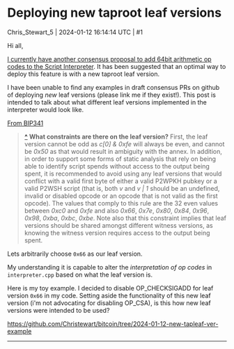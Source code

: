# Deploying new taproot leaf versions

Chris_Stewart_5 | 2024-01-12 16:14:14 UTC | #1

Hi all,

[I currently have another consensus proposal to add 64bit arithmetic op codes to the Script Interpreter](https://delvingbitcoin.org/t/64-bit-arithmetic-soft-fork/397/18). It has been suggested that an optimal way to deploy this feature is with a new taproot leaf version. 

I have been unable to find any examples in draft consensus PRs on github of deploying _new_ leaf versions (please link me if they exist!). This post is intended to talk about what different leaf versions implemented in the interpreter would look like. 

[From BIP341](https://github.com/bitcoin/bips/blob/deae64bfd31f6938253c05392aa355bf6d7e7605/bip-0341.mediawiki#cite_note-7)

> **[^](https://github.com/bitcoin/bips/blob/deae64bfd31f6938253c05392aa355bf6d7e7605/bip-0341.mediawiki#cite_ref-7-0)** **What constraints are there on the leaf version?** First, the leaf version cannot be odd as *c[0] & 0xfe* will always be even, and cannot be *0x50* as that would result in ambiguity with the annex. In addition, in order to support some forms of static analysis that rely on being able to identify script spends without access to the output being spent, it is recommended to avoid using any leaf versions that would conflict with a valid first byte of either a valid P2WPKH pubkey or a valid P2WSH script (that is, both *v* and *v | 1* should be an undefined, invalid or disabled opcode or an opcode that is not valid as the first opcode). The values that comply to this rule are the 32 even values between *0xc0* and *0xfe* and also *0x66*, *0x7e*, *0x80*, *0x84*, *0x96*, *0x98*, *0xba*, *0xbc*, *0xbe*. Note also that this constraint implies that leaf versions should be shared amongst different witness versions, as knowing the witness version requires access to the output being spent.

Lets arbitrarily choose `0x66` as our leaf version.

My understanding it is capable to alter the _interpretation of op codes_ in `interpreter.cpp` based on what the leaf version is. 

Here is my toy example. I decided to disable OP_CHECKSIGADD for leaf version `0x66` in my code. Setting aside the functionality of this new leaf version (i'm not advocating for disabling OP_CSA), is this how new leaf versions were intended to be used?

https://github.com/Christewart/bitcoin/tree/2024-01-12-new-tapleaf-ver-example

-------------------------

